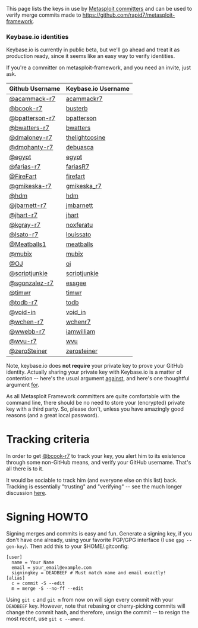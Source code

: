 This page lists the keys in use by [Metasploit committers][msf-committers] and
can be used to verify merge commits made to https://github.com/rapid7/metasploit-framework.

### Keybase.io identities

Keybase.io is currently in public beta, but we'll go ahead and treat it as
production ready, since it seems like an easy way to verify identities.

If you're a committer on metasploit-framework, and you need an invite, just ask.

| Github Username                                   | Keybase.io Username                                |
| ------------------------------------------------- | -------------------------------------------------- |
| [@acammack-r7](https://github.com/acammack-r7)    | [acammackr7](https://keybase.io/acammackr7)        |
| [@bcook-r7](https://github.com/bcook-r7)          | [busterb](https://keybase.io/busterb)              |
| [@bpatterson-r7](https://github.com/bpatterson-r7)| [bpatterson](https://keybase.io/bpatterson)        |
| [@bwatters-r7](https://github.com/bwatters-r7)    | [bwatters](https://keybase.io/bwatters)            |
| [@dmaloney-r7](https://github.com/dmaloney-r7)    | [thelightcosine](https://keybase.io/thelightcosine)|
| [@dmohanty-r7](https://github.com/dmohanty-r7)    | [debuasca](https://keybase.io/debuasca)            |
| [@egypt](https://github.com/egypt)                | [egypt](https://keybase.io/egypt)                  |
| [@farias-r7](https://github.com/farias-r7)        | [fariasR7](https://keybase.io/fariasR7)            |
| [@FireFart](https://github.com/FireFart)          | [firefart](https://keybase.io/firefart)            |
| [@gmikeska-r7](https://github.com/gmikeska-r7)    | [gmikeska_r7](https://keybase.io/gmikeska_r7)      |
| [@hdm](https://github.com/hdm)                    | [hdm](https://keybase.io/hdm)                      |
| [@jbarnett-r7](https://github.com/jbarnett-r7)    | [jmbarnett](https://keybase.io/jmbarnett)          |
| [@jhart-r7](https://github.com/jhart-r7)          | [jhart](https://keybase.io/jhart)                  |
| [@kgray-r7](https://github.com/wvu-r7)            | [noxferatu](https://keybase.io/noxferatu)          |
| [@lsato-r7](https://github.com/lsato-r7)          | [louissato](https://keybase.io/lsato)              |
| [@Meatballs1](https://github.com/Meatballs1)      | [meatballs](https://keybase.io/meatballs)          |
| [@mubix](https://github.com/mubix)                | [mubix](https://keybase.io/mubix)                  |
| [@OJ](https://github.com/OJ)                      | [oj](https://keybase.io/oj)                        |
| [@scriptjunkie](https://github.com/scriptjunkie)  | [scriptjunkie](https://keybase.io/scriptjunkie)    |
| [@sgonzalez-r7](https://github.com/sgonzalez-r7)  | [essgee](https://keybase.io/essgee)                |
| [@timwr](https://github.com/timwr)                | [timwr](https://keybase.io/timwr)                  |
| [@todb-r7](https://github.com/todb-r7)            | [todb](https://keybase.io/todb)                    |
| [@void-in](https://github.com/void-in)            | [void_in](https://keybase.io/void_in)              |
| [@wchen-r7](https://github.com/wchen-r7)          | [wchenr7](https://keybase.io/wchenr7)              |
| [@wwebb-r7](https://github.com/wwebb-r7)          | [iamwilliam](https://keybase.io/iamwilliam)        |
| [@wvu-r7](https://github.com/wvu-r7)              | [wvu](https://keybase.io/wvu)                      |
| [@zeroSteiner](https://github.com/zeroSteiner)    | [zerosteiner](https://keybase.io/zerosteiner)      |

Note, keybase.io does **not require** your private key to prove your GitHub
identity. Actually sharing your private key with Keybase.io is a matter of
contention -- here's the usual argument [against][con-sharing], and here's one
thoughtful argument [for][pro-sharing].

As all Metasploit Framework committers are quite comfortable with the command
line, there should be no need to store your (encrypted) private key with a
third party. So, please don't, unless you have amazingly good reasons (and a great
local password).

# Tracking criteria

In order to get [@bcook-r7](https://github.com/bcook-r7) to track your key, you
alert him to its existence through some non-GitHub means, and verify your
GitHub username. That's all there is to it.

It would be sociable to track him (and everyone else on this list) back.
Tracking is essentially "trusting" and "verifying" -- see the much longer
discussion [here][tracking].

# Signing HOWTO

Signing merges and commits is easy and fun. Generate a signing key, if you
don't have one already, using your favorite PGP/GPG interface (I use `gpg
--gen-key`). Then add this to your $HOME/.gitconfig:

````
[user]
  name = Your Name
  email = your_email@example.com
  signingkey = DEADBEEF # Must match name and email exactly!
[alias]
  c = commit -S --edit
  m = merge -S --no-ff --edit
````

Using `git c` and `git m` from now on will sign every commit with your
`DEADBEEF` key. However, note that rebasing or cherry-picking commits will
change the commit hash, and therefore, unsign the commit -- to resign the most
recent, use `git c --amend`.

[msf-committers]:https://github.com/rapid7/metasploit-framework/wiki/Committer-Rights
[pro-sharing]:https://filippo.io/on-keybase-dot-io-and-encrypted-private-key-sharing/
[con-sharing]:https://www.tbray.org/ongoing/When/201x/2014/03/19/Keybase#p-5
[tracking]:https://github.com/keybase/keybase-issues/issues/100